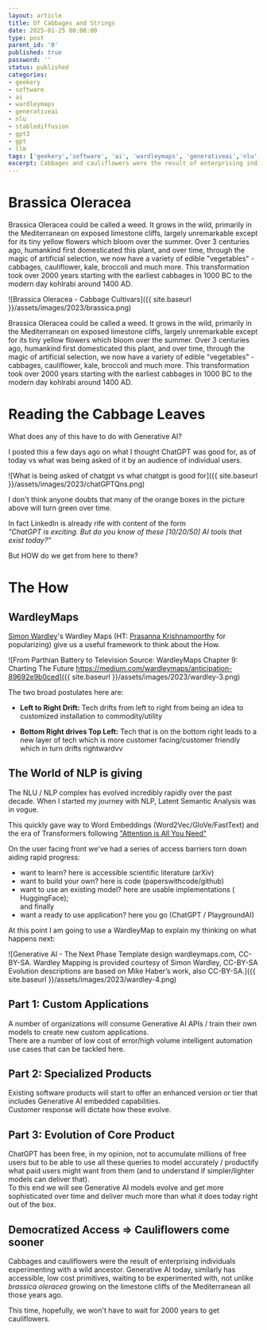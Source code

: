 ```yaml
---
layout: article
title: Of Cabbages and Strings
date: 2025-01-25 00:00:00
type: post
parent_id: '0'
published: true
password: ''
status: published
categories:
- geekery
- software
- ai
- wardleymaps
- generativeai
- nlu
- stablediffusion
- gpt3
- gpt
- llm
tags: ['geekery','software', 'ai', 'wardleymaps', 'generativeai','nlu','stablediffusion','gpt3','gpt','llm']
excerpt: Cabbages and cauliflowers were the result of enterprising individuals experimenting with a wild ancestor. Generative AI today, similarly has accessible, low cost primitives, waiting to be experimented with.
---
```


# Brassica Oleracea

Brassica Oleracea could be called a weed. It grows in the wild, primarily in the Mediterranean on exposed limestone cliffs, largely unremarkable except for its tiny yellow flowers which bloom over the summer.
Over 3 centuries ago, humankind first domesticated this plant, and over time, through the magic of artificial selection, we now have a variety of edible "vegetables" - cabbages, cauliflower, kale, broccoli and much more.
This transformation took over 2000 years starting with the earliest cabbages in 1000 BC to the modern day kohlrabi around 1400 AD.

![Brassica Oleracea - Cabbage Cultivars]({{ site.baseurl }}/assets/images/2023/brassica.png)

Brassica Oleracea could be called a weed. It grows in the wild, primarily in the Mediterranean on exposed limestone cliffs, largely unremarkable except for its tiny yellow flowers which bloom over the summer.
Over 3 centuries ago, humankind first domesticated this plant, and over time, through the magic of artificial selection, we now have a variety of edible "vegetables" - cabbages, cauliflower, kale, broccoli and much more.
This transformation took over 2000 years starting with the earliest cabbages in 1000 BC to the modern day kohlrabi around 1400 AD.

# Reading the Cabbage Leaves

What does any of this have to do with Generative AI?

I posted this a few days ago on what I thought ChatGPT was good for, as of today vs what was being asked of it by an audience of individual users.  

![What is being asked of chatgpt vs what chatgpt is good for]({{ site.baseurl }}/assets/images/2023/chatGPTQns.png)  

I don't think anyone doubts that many of the orange boxes in the picture above will turn green over time.  

In fact LinkedIn is already rife with content of the form  
*"ChatGPT is exciting. But do you know of these [10/20/50] AI tools that exist today?"*

But HOW do we get from here to there?  

# The How

## WardleyMaps

[Simon Wardley](https://www.linkedin.com/in/simonwardley)'s Wardley Maps (HT: [Prasanna Krishnamoorthy](https://www.linkedin.com/in/prasannainindia) for popularizing) give us a useful framework to think about the How.

![From Parthian Battery to Television Source: WardleyMaps Chapter 9: Charting The Future https://medium.com/wardleymaps/anticipation-89692e9b0ced]({{ site.baseurl }}/assets/images/2023/wardley-3.png)

The two broad postulates here are:

- **Left to Right Drift:** Tech drifts from left to right from being an idea to customized installation to commodity/utility

- **Bottom Right drives Top Left:** Tech that is on the bottom right leads to a new layer of tech which is more customer facing/customer friendly which in turn drifts rightwardvv

## The World of NLP is giving

The NLU / NLP complex has evolved incredibly rapidly over the past decade. When I started my journey with NLP, Latent Semantic Analysis was in vogue.  

This quickly gave way to Word Embeddings (Word2Vec/GloVe/FastText) and the era of Transformers following ["Attention is All You Need"](https://arxiv.org/abs/1706.03762)

On the user facing front we've had a series of access barriers torn down aiding rapid progress:

- want to learn? here is accessible scientific literature (arXiv)
- want to build your own? here is code (paperswithcode/github)
- want to use an existing model? here are usable implementations ( HuggingFace);  
and finally
- want a ready to use application? here you go (ChatGPT / PlaygroundAI)

At this point I am going to use a WardleyMap to explain my thinking on what happens next:  

![Generative AI - The Next Phase Template design wardleymaps.com, CC-BY-SA. Wardley Mapping is provided courtesy of Simon Wardley, CC-BY-SA Evolution descriptions are based on Mike Haber’s work, also CC-BY-SA.]({{ site.baseurl }}/assets/images/2023/wardley-4.png)

## Part 1: Custom Applications
A number of organizations will consume Generative AI APIs / train their own models to create new custom applications.   
There are a number of low cost of error/high volume intelligent automation use cases that can be tackled here.

## Part 2: Specialized Products
Existing software products will start to offer an enhanced version or tier that includes Generative AI embedded capabilities.   
Customer response will dictate how these evolve.   

## Part 3: Evolution of Core Product

ChatGPT has been free, in my opinion, not to accumulate millions of free users but to be able to use all these queries to model accurately / productify what paid users might want from them (and to understand if simpler/lighter models can deliver that).   
To this end we will see Generative AI models evolve and get more sophisticated over time and deliver much more than what it does today right out of the box.  

## Democratized Access => Cauliflowers come sooner   
Cabbages and cauliflowers were the result of enterprising individuals experimenting with a wild ancestor.
Generative AI today, similarly has accessible, low cost primitives, waiting to be experimented with, not unlike *brassica oleracea* growing on the limestone cliffs of the Mediterranean all those years ago.  

This time, hopefully, we won't have to wait for 2000 years to get cauliflowers.  